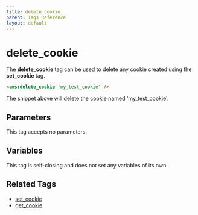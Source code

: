 ```yaml
---
title: delete_cookie
parent: Tags Reference
layout: default
---
```


# delete_cookie

The **delete\_cookie** tag can be used to delete any cookie created using the **set\_cookie** tag.

```html
<cms:delete_cookie 'my_test_cookie' />
```

The snippet above will delete the cookie named 'my\_test\_cookie'.

## Parameters

This tag accepts no parameters.

## Variables

This tag is self-closing and does not set any variables of its own.

## Related Tags

*   [set\_cookie](../set_cookie.html)
*   [get\_cookie](../get_cookie.html)
